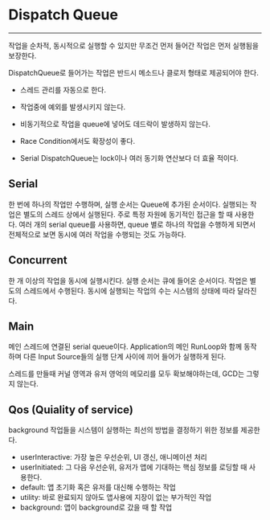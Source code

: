 # Dispatch Queue

---

작업을 순차적, 동시적으로 실행할 수 있지만 무조건 먼저 들어간 작업은 먼저 실행됨을 보장한다. 

DispatchQueue로 들어가는 작업은 반드시 메소드나 클로저 형태로 제공되어야 한다.

* 스레드 관리를 자동으로 한다.

* 작업중에 예외를 발생시키지 않는다.

* 비동기적으로 작업을 queue에 넣어도 데드락이 발생하지 않는다.

* Race Condition에서도 확장성이 좋다.

* Serial DispatchQueue는 lock이나 여러 동기화 연산보다 더 효율 적이다.



## Serial 

한 번에 하나의 작업만 수행하며, 실행 순서는 Queue에 추가된 순서이다. 실행되는 작업은 별도의 스레드 상에서 실행된다. 주로 특정 자원에 동기적인 접근을 할 때 사용한다. 여러 개의 serial queue를 사용하면, queue 별로 하나의 작업을 수행하게 되면서 전체적으로 보면 동시에 여러 작업을 수행되는 것도 가능하다.



## Concurrent

한 개 이상의 작업을 동시에 실행시킨다. 실행 순서는 큐에 들어온 순서이다. 작업은 별도의 스레드에서 수행된다. 동시에 실행되는 작업의 수는 시스템의 상태에 따라 달라진다.



## Main 

메인 스레드에 연결된 serial queue이다. Application의 메인 RunLoop와 함께 동작하며 다른 Input Source들의 실행 단계 사이에 끼어 들어가 실행하게 된다.



스레드를 만들때 커널 영역과 유저 영억의 메모리를 모두 확보해야하는데, GCD는 그렇지 않는다.





## Qos (Quiality of service)

background 작업들을 시스템이 실행하는 최선의 방법을 결정하기 위한 정보를 제공한다.

* userInteractive: 가장 높은 우선순위, UI 갱신, 애니메이션 처리
* userInitiated: 그 다음 우선순위, 유저가 앱에 기대하는 핵심 정보를 로딩할 때 사용한다.
* default: 앱 초기화 혹은 유저를 대신해 수행하는 작업
* utility: 바로 완료되지 않아도 앱사용에 지장이 없는 부가적인 작업
* background: 앱이 background로 갔을 때 할 작업